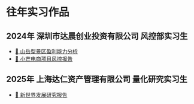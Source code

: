 # 往年实习作品


## 2024年 深圳市达晨创业投资有限公司 风控部实习生
- <a class="industry-link" href="/work/山岳型景区盈利能力分析.pdf">📄 山岳型景区盈利能力分析</a>
- <a class="xiaomang-link" href="/work/小芒电商项目风控报告.pdf">📄 小芒电商项目风控报告</a>


## 2025年 上海达仁资产管理有限公司 量化研究实习生
- <a class="xinshijie-link" href="/work/新世界发展研究报告.pdf">📄 新世界发展研究报告</a>
